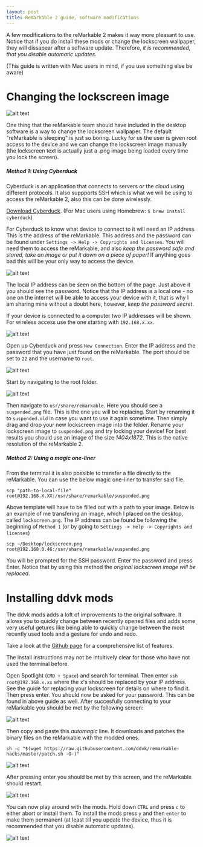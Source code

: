 ```yaml
---
layout: post
title: Remarkable 2 guide, software modifications 
---
```



A few modifications to the reMarkable 2 makes it way more pleasant to use. Notice that if you
do install these mods or change the lockscreen wallpaper, they will dissapear after a software
update. Therefore, *it is recommended, that you disable automatic updates.*

(This guide is written with Mac users in mind, if you use something else be aware)

# Changing the lockscreen image

![alt text][1]

One thing that the reMarkable team should have included in the desktop software
is a way to change the lockscreen wallpaper. The default "reMarkable is
sleeping" is just so boring. Lucky for us the user is given root access to the
device and we can change the lockscreen image manually (the lockscreen text is
actually just a .png image being loaded every time you lock the screen). 

##### Method 1: Using Cyberduck

Cyberduck is an application that connects to servers or the cloud using
different protocols. It also suppports SSH which is what we will be using to access the
reMarkable 2, also this can be done wirelessly. 

[Download Cyberduck](https://cyberduck.io). 
(For Mac users using Homebrew: `$ brew install cyberduck`)

For Cyberduck to know what device to connect to it will need an IP address.
This is the address of the reMarkable. This address and the password can be found under
`Settings -> Help -> Copyrights and licenses`. You will need them to access 
the reMarkable, and also *keep the password safe and stored, take an image or
put it down on a piece of paper!* 
If anything goes bad this will be your only way to access the device.

![alt text][2]

The local IP address can be seen on the bottom of the page. Just above it you
should see the password.
Notice that the IP address is a local one - no one on the
internet will be able to access your device with it, that is why I am sharing
mine without a doubt here, however, *keep the password secret*. 

If your device is connected to a computer two IP addresses will be shown. For 
wireless access use the one starting with `192.168.x.xx`.

![alt text][3]

Open up Cyberduck and press `New Connection`. Enter the IP address and the
password that you have just found on the reMarkable. The port should be set
to `22` and the username to `root`.

![alt text][4]

Start by navigating to the root folder.

![alt text][5]

Then navigate to `usr/share/remarkable`. Here you should see a `suspended.png`
file. This is the one you will be replacing. Start by renaming it to
`suspended.old` in case you want to use it again sometime. Then simply drag and
drop your new lockscreen image into the folder. Rename your lockscreen image to
`suspended.png` and try locking your device! For best results you should use an
image of the size *1404x1872*. This is the native resolution of the reMarkable
2.

##### Method 2: Using a magic one-liner

From the terminal it is also possible to transfer a file directly to the
reMarkable. You can use the below magic one-liner to transfer said file.

```shell
scp "path-to-local-file" root@192.168.X.XX:/usr/share/remarkable/suspended.png
```

Above template will have to be filled out with a path to your image. Below is
an example of me transfering an image, which I placed on the desktop, called
`lockscreen.png`. The IP address can be found be following the beginning of
`Method 1` (or by going to `Settings -> Help -> Copyrights and licenses`) 

```shell
scp ~/Desktop/lockscreen.png root@192.168.0.46:/usr/share/remarkable/suspended.png
```

You will be prompted for the SSH password. Enter the password and press Enter.
Notice that by using this method the *original lockscreen image will be
replaced*.

# Installing ddvk mods

The ddvk mods adds a loft of improvements to the original software. It allows
you to quickly change between recently opened files and adds some very useful 
getures like being able to quickly change between the most recently used tools
and a gesture for undo and redo. 

Take a look at the [Github page](https://github.com/ddvk/remarkable-hacks) 
for a comprehensive list of features.

The install instructions may not be intuitively clear for those who have not
used the terminal before. 

Open Spotlight (`CMD + Space`) and search for terminal. Then enter `ssh
root@192.168.x.xx` where the x's should be replaced by your IP address. See the
guide for replacing your lockscreen for details on where to find it. Then press
enter. You should now be asked for your password. This can be found in above
guide as well. After succesfully connecting to your reMarkable you should be
met by the following screen:

![alt text][11]

Then copy and paste this *automagic* line. It downloads and patches the binary
files on the reMarkable with the modded ones.

```shell
sh -c "$(wget https://raw.githubusercontent.com/ddvk/remarkable-hacks/master/patch.sh -O-)"
```

![alt text][12]

After pressing enter you should be met by this screen, and the reMarkable
should restart.

![alt text][13]

You can now play around with the mods. Hold down `CTRL` and press `c` to either
abort or install them. To install the mods press `y` and then `enter` to make
them permanent (at least till you update the device, thus it is recommended
that you disable automatic updates).

![alt text][14]

[1]: /images/2021-remarkable2/8.jpeg "reMarkable 2 with a custom wallpaper"
[2]: /images/2021-remarkable2/7.jpeg "reMarkable 2 SSH access"
[3]: /images/2021-remarkable2/2.png "Cyberduck screenshot"
[4]: /images/2021-remarkable2/3.png "Cyberduck navigation"
[5]: /images/2021-remarkable2/5.png "Cyberduck navigation"
[11]: /images/2021-remarkable2/01.png "Terminal"
[12]: /images/2021-remarkable2/02.png "Terminal"
[13]: /images/2021-remarkable2/03.png "Terminal"
[14]: /images/2021-remarkable2/04.png "Terminal"
